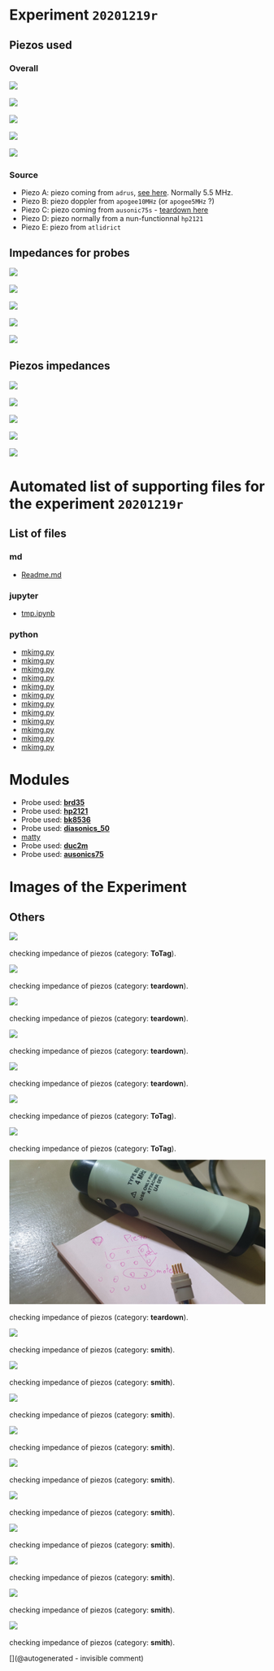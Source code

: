 # Experiment `20201219r`

## Piezos used

### Overall

![](/include/20201219r/images/20201219_201216.jpg)

![](/include/20201219r/images/20201219_202252.jpg)

![](/include/20201219r/images/20201219_202300.jpg)

![](/include/20201219r/images/20201219_204847.jpg)

![](/include/20201219r/images/20201219_205237.jpg)

### Source

* Piezo A: piezo coming from `adrus`, [see here](/include/images/ADR). Normally 5.5 MHz.
* Piezo B: piezo doppler from `apogee10MHz` (or `apogee5MHz` ?)
* Piezo C: piezo coming from `ausonic75s` - [teardown here](/include/20200809r/images/ausonics75/)
* Piezo D: piezo normally from a nun-functionnal `hp2121`
* Piezo E: piezo from `atlidrict`

## Impedances for probes
 
![](/include/20201219r/impedances/8536.png)

![](/include/20201219r/impedances/bluebard.png)

![](/include/20201219r/impedances/hp2121.png)

![](/include/20201219r/impedances/readhead.png)

![](/include/20201219r/impedances/verathon.png)

## Piezos impedances 

![](/include/20201219r/impedances/probeA.png)

![](/include/20201219r/impedances/probeB.png)

![](/include/20201219r/impedances/probeC.png)

![](/include/20201219r/impedances/probeD.png)

![](/include/20201219r/impedances/probeE.png)








# Automated list of supporting files for the __experiment `20201219r`__

## List of files

### md

* [Readme.md](/include/20201219r/Readme.md)


### jupyter

* [tmp.ipynb](/tmp.ipynb)


### python

* [mkimg.py](/include/kretzir175ag/mkimg.py)
* [mkimg.py](/include/wirelessdual/imgs/mkimg.py)
* [mkimg.py](/include/bk/mkimg.py)
* [mkimg.py](/include/20201219r/impedances/mkimg.py)
* [mkimg.py](/include/bk1850/mkimg.py)
* [mkimg.py](/include/images/probes_vna/mkimg.py)
* [mkimg.py](/include/teardown/lumify/mkimg.py)
* [mkimg.py](/include/20201219r/images/teardown/mkimg.py)
* [mkimg.py](/include/20201219r/mkimg.py)
* [mkimg.py](/include/s3/images/201804/mkimg.py)
* [mkimg.py](/include/intersonvs35/opened/mkimg.py)
* [mkimg.py](/include/20200809r/hp2121/mkimg.py)





# Modules

* Probe used: __[brd35](/include/probes/auto/brd35.md)__
* Probe used: __[hp2121](/include/probes/auto/hp2121.md)__
* Probe used: __[bk8536](/include/probes/auto/bk8536.md)__
* Probe used: __[diasonics_50](/include/probes/auto/diasonics_50.md)__
* [matty](/matty/)
* Probe used: __[duc2m](/include/probes/auto/duc2m.md)__
* Probe used: __[ausonics75](/include/probes/auto/ausonics75.md)__




# Images of the Experiment

## Others

![](/include/20201219r/images/20201219_202300.jpg)

checking impedance of piezos (category: __ToTag__).

![](/include/20201219r/images/20201219_202252.jpg)

checking impedance of piezos (category: __teardown__).

![](/include/20201219r/images/20201219_205237.jpg)

checking impedance of piezos (category: __teardown__).

![](/include/20201219r/images/20201219_201216.jpg)

checking impedance of piezos (category: __teardown__).

![](/include/20201219r/images/20201219_204847.jpg)

checking impedance of piezos (category: __teardown__).

![](/include/20201219r/images/teardown/20201205_204005.jpg)

checking impedance of piezos (category: __ToTag__).

![](/include/20201219r/images/teardown/20201205_203958.jpg)

checking impedance of piezos (category: __ToTag__).

![](/include/probes/viewmes/bk8536.jpg)

checking impedance of piezos (category: __teardown__).

![](/include/20201219r/impedances/probeE.png)

checking impedance of piezos (category: __smith__).

![](/include/20201219r/impedances/probeA.png)

checking impedance of piezos (category: __smith__).

![](/include/20201219r/impedances/diasonics_50.png)

checking impedance of piezos (category: __smith__).

![](/include/20201219r/impedances/probeC.png)

checking impedance of piezos (category: __smith__).

![](/include/20201219r/impedances/bluebard.png)

checking impedance of piezos (category: __smith__).

![](/include/20201219r/impedances/8536.png)

checking impedance of piezos (category: __smith__).

![](/include/20201219r/impedances/hp2121.png)

checking impedance of piezos (category: __smith__).

![](/include/20201219r/impedances/probeB.png)

checking impedance of piezos (category: __smith__).

![](/include/20201219r/impedances/duc2m.png)

checking impedance of piezos (category: __smith__).

![](/include/20201219r/impedances/probeD.png)

checking impedance of piezos (category: __smith__).










[](@autogenerated - invisible comment)